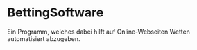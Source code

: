# BettingSoftware
Ein Programm, welches dabei hilft auf Online-Webseiten Wetten automatisiert abzugeben.
